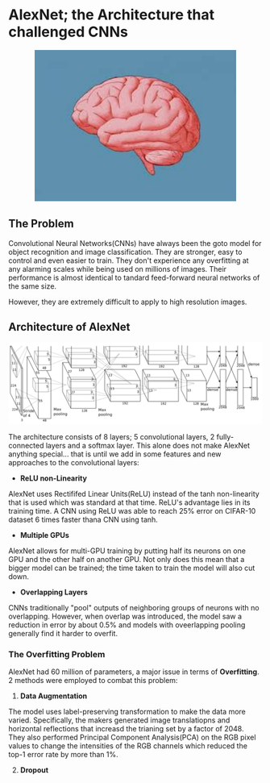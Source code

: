 # AlexNet; the Architecture that challenged CNNs

<div align='center'>
<img src='https://github.com/AngKS/School_Notebook/blob/master/ST1504_Deep_Learning/assets/brain.jpeg?raw=true' width='400' height='300' />
</div>



## The Problem
Convolutional Neural Networks(CNNs) have always been the goto model for object recognition and image classification. They are stronger, easy to control and even easier to train. They don't experience any overfitting at any alarming scales while being used on millions of images. Their performance is almost identical to tandard feed-forward neural networks of the same size.

However, they are extremely difficult to apply to high resolution images.

## Architecture of AlexNet
![Model Architecture](https://github.com/AngKS/School_Notebook/blob/master/ST1504_Deep_Learning/assets/architecture.png?raw=true)

The architecture consists of 8 layers; 5 convolutional layers, 2 fully-connected layers and a softmax layer.
This alone does not make AlexNet anything special... that is until we add in some features and new approaches to the convolutional layers:

- **ReLU non-Linearity**

AlexNet uses Rectififed Linear Units(ReLU) instead of the tanh non-linearity that is used which was standard at that time. ReLU's advantage lies in its training time. A CNN using ReLU was able to reach 25% error on CIFAR-10 dataset 6 times faster thana CNN using tanh.

- **Multiple GPUs**

AlexNet allows for multi-GPU training by putting half its neurons on one GPU and the other half on another GPU. Not only does this mean that a bigger model can be trained; the time taken to train the model will also cut down.

- **Overlapping Layers**

CNNs traditionally "pool" outputs of neighboring groups of neurons with no overlapping. However, when overlap was introduced, the model saw a reduction in error by about 0.5% and models with oveerlapping pooling generally find it harder to overfit.

### The Overfitting Problem

AlexNet had 60 million of parameters, a major issue in terms of **Overfitting**. 2 methods were employed to combat this problem:

1. **Data Augmentation**

The model uses label-preserving transformation to make the data more varied. Specifically, the makers generated image translatiopns and horizontal reflections that increasd the trianing set by a factor of 2048. They also performed Principal Component Analysis(PCA) on the RGB pixel values to change the intensities of the RGB channels which reduced the top-1 error rate by more than 1%.

2. **Dropout**

